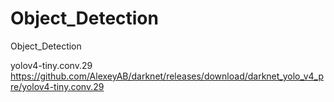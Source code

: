 # Object_Detection
Object_Detection

yolov4-tiny.conv.29
https://github.com/AlexeyAB/darknet/releases/download/darknet_yolo_v4_pre/yolov4-tiny.conv.29
